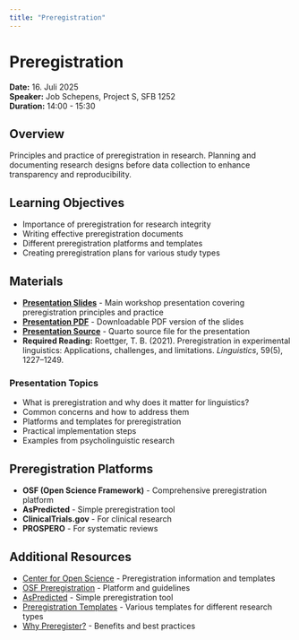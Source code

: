 ```yaml
---
title: "Preregistration"
---
```

# Preregistration

**Date:** 16. Juli 2025  
**Speaker:** Job Schepens, Project S, SFB 1252  
**Duration:** 14:00 - 15:30

## Overview

Principles and practice of preregistration in research. Planning and documenting research designs before data collection to enhance transparency and reproducibility.

## Learning Objectives

- Importance of preregistration for research integrity
- Writing effective preregistration documents
- Different preregistration platforms and templates
- Creating preregistration plans for various study types

## Materials

- **[Presentation Slides](preregistration-presentation.html)** - Main workshop presentation covering preregistration principles and practice
- **[Presentation PDF](preregistration-presentation.pdf)** - Downloadable PDF version of the slides
- **[Presentation Source](preregistration-presentation.qmd)** - Quarto source file for the presentation
- **Required Reading:** Roettger, T. B. (2021). Preregistration in experimental linguistics: Applications, challenges, and limitations. *Linguistics*, 59(5), 1227–1249.

### Presentation Topics

- What is preregistration and why does it matter for linguistics?
- Common concerns and how to address them
- Platforms and templates for preregistration
- Practical implementation steps
- Examples from psycholinguistic research

## Preregistration Platforms

- **OSF (Open Science Framework)** - Comprehensive preregistration platform
- **AsPredicted** - Simple preregistration tool
- **ClinicalTrials.gov** - For clinical research
- **PROSPERO** - For systematic reviews

## Additional Resources

- [Center for Open Science](https://www.cos.io/initiatives/prereg) - Preregistration information and templates
- [OSF Preregistration](https://osf.io/prereg/) - Platform and guidelines
- [AsPredicted](https://aspredicted.org/) - Simple preregistration tool
- [Preregistration Templates](https://osf.io/zab38/) - Various templates for different research types
- [Why Preregister?](https://www.cos.io/initiatives/prereg) - Benefits and best practices
